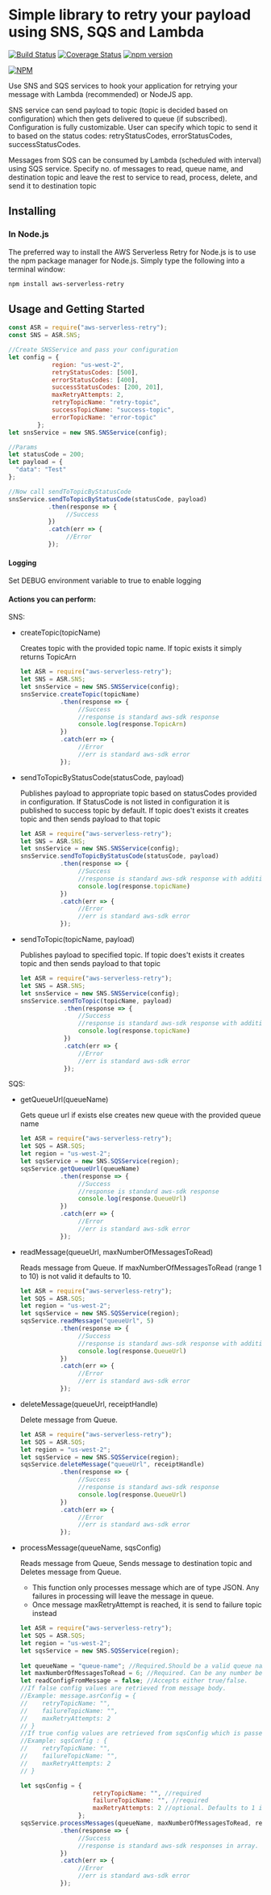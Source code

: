 # Simple library to retry your payload using SNS, SQS and Lambda

[![Build Status](https://travis-ci.org/atlantishealthcare/aws-serverless-retry.svg?branch=master)](https://travis-ci.org/atlantishealthcare/aws-serverless-retry)
[![Coverage Status](https://coveralls.io/repos/github/atlantishealthcare/aws-serverless-retry/badge.svg?branch=master)](https://coveralls.io/github/atlantishealthcare/aws-serverless-retry?branch=master)
[![npm version](https://badge.fury.io/js/aws-serverless-retry.svg)](https://badge.fury.io/js/aws-serverless-retry)

[![NPM](https://nodei.co/npm/aws-serverless-retry.png?downloads=true)](https://nodei.co/npm-dl/aws-serverless-retry/)

Use SNS and SQS services to hook your application for retrying your message with Lambda (recommended) or NodeJS app. 

SNS service can send payload to topic (topic is decided based on configuration) which then gets delivered to queue 
(if subscribed). Configuration is fully customizable. User can specify which topic to send it to based on the 
status codes: retryStatusCodes, errorStatusCodes, successStatusCodes. 

Messages from SQS can be consumed by Lambda (scheduled with interval) using SQS service. Specify no. of messages to read, 
queue name, and destination topic and leave the rest to service to read, process, delete, and send it to destination topic 

## Installing

### In Node.js

The preferred way to install the AWS Serverless Retry  for Node.js is to use the npm package manager for Node.js.
Simply type the following into a terminal window:

```sh
npm install aws-serverless-retry
```

## Usage and Getting Started

```javascript
const ASR = require("aws-serverless-retry");
const SNS = ASR.SNS;

//Create SNSService and pass your configuration
let config = {
            region: "us-west-2",
            retryStatusCodes: [500],
            errorStatusCodes: [400],
            successStatusCodes: [200, 201],
            maxRetryAttempts: 2,
            retryTopicName: "retry-topic",
            successTopicName: "success-topic",
            errorTopicName: "error-topic"
        };
let snsService = new SNS.SNSService(config);

//Params
let statusCode = 200;
let payload = {
  "data": "Test"
};

//Now call sendToTopicByStatusCode
snsService.sendToTopicByStatusCode(statusCode, payload)
           .then(response => {
                //Success     
           })
           .catch(err => {
                //Error
           });
```

#### Logging
Set DEBUG environment variable to true to enable logging

#### Actions you can perform:  
SNS:
- createTopic(topicName)

    Creates topic with the provided topic name. If topic exists it simply returns TopicArn
    ```javascript  
    let ASR = require("aws-serverless-retry");
    let SNS = ASR.SNS;
    let snsService = new SNS.SNSService(config);  
    snsService.createTopic(topicName)
               .then(response => {
                    //Success
                    //response is standard aws-sdk response
                    console.log(response.TopicArn)   
               })
               .catch(err => {
                    //Error
                    //err is standard aws-sdk error
               });
    ```
- sendToTopicByStatusCode(statusCode, payload) 

    Publishes payload to appropriate topic based on statusCodes provided in configuration. If StatusCode is not listed in configuration it is
    published to success topic by default. If topic does't exists it creates topic and then sends payload to that topic
    ```javascript
    let ASR = require("aws-serverless-retry");
    let SNS = ASR.SNS;
    let snsService = new SNS.SNSService(config);
    snsService.sendToTopicByStatusCode(statusCode, payload)
               .then(response => {
                    //Success
                    //response is standard aws-sdk response with additional topicName property
                    console.log(response.topicName)   
               })
               .catch(err => {
                    //Error
                    //err is standard aws-sdk error
               });
    ```

    
- sendToTopic(topicName, payload)

    Publishes payload to specified topic. If topic does't exists it creates topic and then sends payload to that topic
    ```javascript
    let ASR = require("aws-serverless-retry");
    let SNS = ASR.SNS;
    let snsService = new SNS.SNSService(config);
    snsService.sendToTopic(topicName, payload)
                .then(response => {
                    //Success
                    //response is standard aws-sdk response with additional topicName property
                    console.log(response.topicName)   
                })
                .catch(err => {
                    //Error
                    //err is standard aws-sdk error
                });
    ```

SQS:
- getQueueUrl(queueName)

    Gets queue url if exists else creates new queue with the provided queue name
    ```javascript
    let ASR = require("aws-serverless-retry");
    let SQS = ASR.SQS;
    let region = "us-west-2";
    let sqsService = new SNS.SQSService(region);
    sqsService.getQueueUrl(queueName)
               .then(response => {
                    //Success
                    //response is standard aws-sdk response
                    console.log(response.QueueUrl)   
               })
               .catch(err => {
                    //Error
                    //err is standard aws-sdk error
               });
    ```
- readMessage(queueUrl, maxNumberOfMessagesToRead)

    Reads message from Queue. If maxNumberOfMessagesToRead (range 1 to 10) is not valid it defaults to 10.
    ```javascript
    let ASR = require("aws-serverless-retry");
    let SQS = ASR.SQS;
    let region = "us-west-2";
    let sqsService = new SNS.SQSService(region);
    sqsService.readMessage("queueUrl", 5)
               .then(response => {
                    //Success
                    //response is standard aws-sdk response with additional property QueueUrl
                    console.log(response.QueueUrl)   
               })
               .catch(err => {
                    //Error
                    //err is standard aws-sdk error
               });
    ```
- deleteMessage(queueUrl, receiptHandle)

    Delete message from Queue.
    ```javascript
    let ASR = require("aws-serverless-retry");
    let SQS = ASR.SQS;
    let region = "us-west-2";
    let sqsService = new SNS.SQSService(region);
    sqsService.deleteMessage("queueUrl", receiptHandle)
               .then(response => {
                    //Success
                    //response is standard aws-sdk response
                    console.log(response.QueueUrl)   
               })
               .catch(err => {
                    //Error
                    //err is standard aws-sdk error
               });
    ```
- processMessage(queueName, sqsConfig)

    Reads message from Queue, Sends message to destination topic and Deletes message from Queue. 
    - This function only processes message which are of type JSON. Any failures in processing will leave the message in queue.
    - Once message maxRetryAttempt is reached, it is send to failure topic instead
    ```javascript
    let ASR = require("aws-serverless-retry");
    let SQS = ASR.SQS;
    let region = "us-west-2";    
    let sqsService = new SNS.SQSService(region);    
      
    let queueName = "queue-name"; //Required.Should be a valid queue name  
    let maxNumberOfMessagesToRead = 6; //Required. Can be any number between 1 to 10.     
    let readConfigFromMessage = false; //Accepts either true/false.
    //If false config values are retrieved from message body.
    //Example: message.asrConfig = {
    //    retryTopicName: "",
    //    failureTopicName: "",
    //    maxRetryAttempts: 2
    // }
    //If true config values are retrieved from sqsConfig which is passed as parameter
    //Example: sqsConfig : {
    //    retryTopicName: "",
    //    failureTopicName: "",
    //    maxRetryAttempts: 2
    // }  
    
    let sqsConfig = {
                        retryTopicName: "", //required
                        failureTopicName: "", //required
                        maxRetryAttempts: 2 //optional. Defaults to 1 if not provided
                    };
    sqsService.processMessages(queueName, maxNumberOfMessagesToRead, readConfigFromMessage, sqsConfig)
               .then(response => {
                    //Success
                    //response is standard aws-sdk responses in array.                    
               })
               .catch(err => {
                    //Error
                    //err is standard aws-sdk error
               });
    ```
